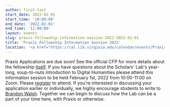 ```yaml
---
author: first-last
start_date: 2022-02-01
start_time: '10:00:00'
end_date: '2022-02-01'
end_time: '11:00:00'
layout: events
slug: praxis-fellowship-information-session-2022-2022-02-01
title: 'Praxis Fellowship Information Session 2022'
location: '<a href="https://cal.lib.virginia.edu/calendar/events/PraxisProgramInfo2023">Register for Zoom Link</a>'
---
```

Praxis Applications are due soon! See the official CFP for more details about the fellowship [itself](https://scholarslab.lib.virginia.edu/blog/apply-to-the-praxis-program-in-2022-2023/). If you have questions about the Scholars' Lab's year-long, soup-to-nuts introduction to Digital Humanities please attend this information session to be held February 1st, 2022 from 10:00-11:00 on Zoom. Please [register](https://cal.lib.virginia.edu/calendar/events/PraxisProgramInfo2023) to attend. If you're interested in discussing your application earlier or individually, we highly encourage students to write to [Brandon Walsh](mailto:bmw9t@virginia.edu). Together we can begin to discuss how the Lab can be a part of your time here, with Praxis or otherwise.
    
